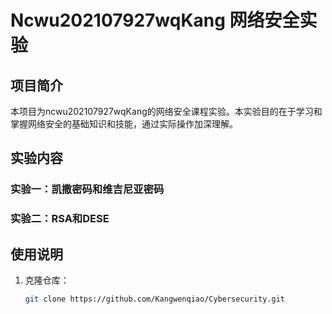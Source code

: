 # Ncwu202107927wqKang 网络安全实验

## 项目简介

本项目为ncwu202107927wqKang的网络安全课程实验。本实验目的在于学习和掌握网络安全的基础知识和技能，通过实际操作加深理解。

## 实验内容

### 实验一：凯撒密码和维吉尼亚密码



### 实验二：RSA和DESE





## 使用说明

1. 克隆仓库：
   ```bash
   git clone https://github.com/Kangwenqiao/Cybersecurity.git
